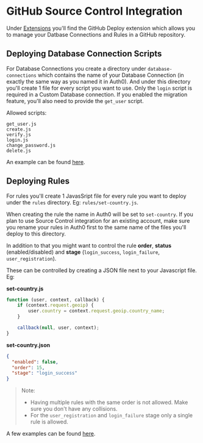 # GitHub Source Control Integration

Under [Extensions](https://manage.auth0.com/#/extensions) you'll find the GitHub Deploy extension which allows you to manage your Datbase Connections and Rules in a GitHub repository.


## Deploying Database Connection Scripts

For Database Connections you create a directory under `database-connections` which contains the name of your Database Connection (in exactly the same way as you named it in Auth0). And under this directory you'll create 1 file for every script you want to use. Only the `login` script is required in a Custom Database connection. If you enabled the migration feature, you'll also need to provide the `get_user` script.

Allowed scripts:

```
get_user.js
create.js
verify.js
login.js
change_password.js
delete.js
```

An example can be found [here](database-connections/my-custom-db).

##  Deploying Rules

For rules you'll create 1 JavasSript file for every rule you want to deploy under the `rules` directory. Eg: `rules/set-country.js`.

When creating the rule the name in Auth0 will be set to `set-country`. If you plan to use Source Control integration for an existing account, make sure you rename your rules in Auth0 first to the same name of the files you'll deploy to this directory.

In addition to that you might want to control the rule **order**, **status** (enabled/disabled) and **stage** (`login_success`, `login_failure`, `user_registration`).

These can be controlled by creating a JSON file next to your Javascript file. Eg:

**set-country.js**

```js
function (user, context, callback) {
	if (context.request.geoip) {
		user.country = context.request.geoip.country_name;
	}

	callback(null, user, context);
}
```

**set-country.json**

```json
{
  "enabled": false,
  "order": 15,
  "stage": "login_success"
}
```

> Note:
>  - Having multiple rules with the same order is not allowed. Make sure you don't have any collisions.
>  - For the `user_registration` and `login_failure` stage only a single rule is allowed.

A few examples can be found [here](rules).
